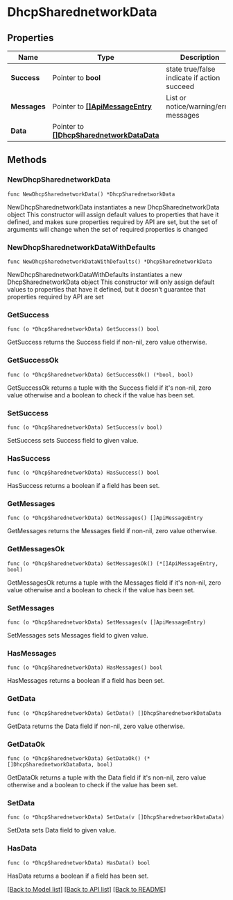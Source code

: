 # DhcpSharednetworkData

## Properties

Name | Type | Description | Notes
------------ | ------------- | ------------- | -------------
**Success** | Pointer to **bool** | state true/false indicate if action succeed | [optional] 
**Messages** | Pointer to [**[]ApiMessageEntry**](ApiMessageEntry.md) | List or notice/warning/error messages | [optional] 
**Data** | Pointer to [**[]DhcpSharednetworkDataData**](DhcpSharednetworkDataData.md) |  | [optional] 

## Methods

### NewDhcpSharednetworkData

`func NewDhcpSharednetworkData() *DhcpSharednetworkData`

NewDhcpSharednetworkData instantiates a new DhcpSharednetworkData object
This constructor will assign default values to properties that have it defined,
and makes sure properties required by API are set, but the set of arguments
will change when the set of required properties is changed

### NewDhcpSharednetworkDataWithDefaults

`func NewDhcpSharednetworkDataWithDefaults() *DhcpSharednetworkData`

NewDhcpSharednetworkDataWithDefaults instantiates a new DhcpSharednetworkData object
This constructor will only assign default values to properties that have it defined,
but it doesn't guarantee that properties required by API are set

### GetSuccess

`func (o *DhcpSharednetworkData) GetSuccess() bool`

GetSuccess returns the Success field if non-nil, zero value otherwise.

### GetSuccessOk

`func (o *DhcpSharednetworkData) GetSuccessOk() (*bool, bool)`

GetSuccessOk returns a tuple with the Success field if it's non-nil, zero value otherwise
and a boolean to check if the value has been set.

### SetSuccess

`func (o *DhcpSharednetworkData) SetSuccess(v bool)`

SetSuccess sets Success field to given value.

### HasSuccess

`func (o *DhcpSharednetworkData) HasSuccess() bool`

HasSuccess returns a boolean if a field has been set.

### GetMessages

`func (o *DhcpSharednetworkData) GetMessages() []ApiMessageEntry`

GetMessages returns the Messages field if non-nil, zero value otherwise.

### GetMessagesOk

`func (o *DhcpSharednetworkData) GetMessagesOk() (*[]ApiMessageEntry, bool)`

GetMessagesOk returns a tuple with the Messages field if it's non-nil, zero value otherwise
and a boolean to check if the value has been set.

### SetMessages

`func (o *DhcpSharednetworkData) SetMessages(v []ApiMessageEntry)`

SetMessages sets Messages field to given value.

### HasMessages

`func (o *DhcpSharednetworkData) HasMessages() bool`

HasMessages returns a boolean if a field has been set.

### GetData

`func (o *DhcpSharednetworkData) GetData() []DhcpSharednetworkDataData`

GetData returns the Data field if non-nil, zero value otherwise.

### GetDataOk

`func (o *DhcpSharednetworkData) GetDataOk() (*[]DhcpSharednetworkDataData, bool)`

GetDataOk returns a tuple with the Data field if it's non-nil, zero value otherwise
and a boolean to check if the value has been set.

### SetData

`func (o *DhcpSharednetworkData) SetData(v []DhcpSharednetworkDataData)`

SetData sets Data field to given value.

### HasData

`func (o *DhcpSharednetworkData) HasData() bool`

HasData returns a boolean if a field has been set.


[[Back to Model list]](../README.md#documentation-for-models) [[Back to API list]](../README.md#documentation-for-api-endpoints) [[Back to README]](../README.md)


